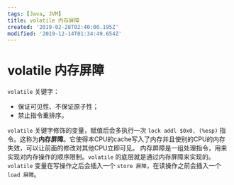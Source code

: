 ```yaml
---
tags: [Java, JVM]
title: volatile 内存屏障
created: '2019-02-28T02:40:00.195Z'
modified: '2019-12-14T01:34:49.654Z'
---
```


# volatile 内存屏障
`volatile` 关键字：
* 保证可见性、不保证原子性；
* 禁止指令重排序。

`volatile` 关键字修饰的变量，赋值后会多执行一次 `lock addl $0x0, (%esp)` 指令。这称为**内存屏障**。它使得本CPU的cache写入了内存并且使别的CPU的内存失效，可以让前面的修改对其他CPU立即可见。
内存屏障是一组处理指令，用来实现对内存操作的顺序限制。`volatile` 的底层就是通过内存屏障来实现的。`volatile` 变量在写操作之后会插入一个 `store 屏障`，在读操作之前会插入一个 `load 屏障`。
